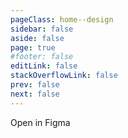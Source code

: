 ```yaml
---
pageClass: home--design
sidebar: false
aside: false
page: true
#footer: false
editLink: false
stackOverflowLink: false
prev: false
next: false
---
```


<script setup>
import SwagLine from "./components/home/SwagLine.vue";
import SwagDesignHero from "./components/home/SwagDesignHero.vue";
import SwagExposed from "./components/home/SwagExposed.vue";
import SwagResources from "./components/home/SwagResources.vue";
import LearnMore from "./components/banner/LearnMore.vue";
import TargetGroup from "./components/banner/TargetGroup.vue";
import NPM from "./components/interaction/NPM.vue";
</script>

<!-- HERO -->
<SwagDesignHero class="my-30">
    <template #label>Open-Source</template>
    <template #title>Meteor design system.</template>
    <template #subtitle>Build the extraordinary.</template>
    <template #content><p>Meteor is Shopware’s open-source design system that drives our commerce solutions. Extend and customise every aspect of Shopware – create elegant, delightful, and accessible experiences. There are no limits to your imagination.</p></template>
    <template #links>
    <TargetGroup
    btnlabelleft="For designers."
    pageleft="/getstarted/#designers"
    btnlabelright="For developers."
    pageright="/getstarted/#developers"
    />
    </template>
    <template #image>
    <picture>
    <source media="(prefers-color-scheme: dark)" srcset="./home/design-hero@dark.png 4x">
    <img decoding="async" loading="lazy" alt="A sketch of the Accessibility icon. The image is tinted in shades of green." srcset="./home/design-hero.png 4x" src="./home/design-hero.png" width="100%" height="auto">
    </picture>
    </template>
</SwagDesignHero>

<SwagLine />

<SwagExposed class="my-30" />

<SwagResources class="my-30" />


<!-- TEST @todo move to icon overview, add copy to clipboard function -->
<div class="flex p-0 m-0 mt-5 gap-12 gap-y-4 my-30">
 <SwagBtn href="#" class="--primary developers w-fill-flex h-fit-flex" icon="long-arrow-right" icon-at="end"><SwagIcon icon="figma"/>Open in Figma</SwagBtn> 

  <NPM package="npm i @shopware/meteor-icon-kit"/>
</div>